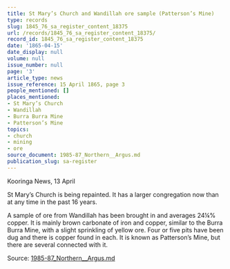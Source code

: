 ```yaml
---
title: St Mary’s Church and Wandillah ore sample (Patterson’s Mine)
type: records
slug: 1845_76_sa_register_content_18375
url: /records/1845_76_sa_register_content_18375/
record_id: 1845_76_sa_register_content_18375
date: '1865-04-15'
date_display: null
volume: null
issue_number: null
page: '3'
article_type: news
issue_reference: 15 April 1865, page 3
people_mentioned: []
places_mentioned:
- St Mary’s Church
- Wandillah
- Burra Burra Mine
- Patterson’s Mine
topics:
- church
- mining
- ore
source_document: 1985-87_Northern__Argus.md
publication_slug: sa-register
---
```


Kooringa News, 13 April

St Mary’s Church is being repainted.  It has a larger congregation now than at any time in the past 16 years.

A sample of ore from Wandillah has been brought in and averages 24¼% copper.  It is mainly brown carbonate of iron and copper, similar to the Burra Burra Mine, with a slight sprinkling of yellow ore.  Four or five pits have been dug and there is copper found in each.  It is known as Patterson’s Mine, but there are several connected with it.

Source: [1985-87_Northern__Argus.md](/downloads/markdown/1985-87_Northern__Argus.md)
